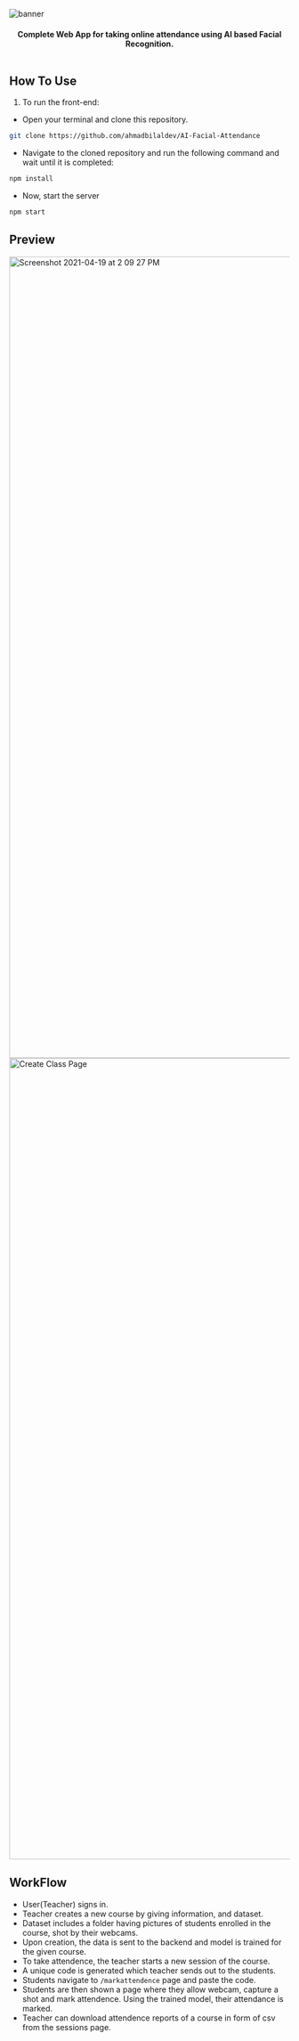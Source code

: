 ![banner](https://user-images.githubusercontent.com/19692245/115225089-1e5add80-a127-11eb-8585-3ef56d46a7ba.jpg)
<h4 align="center">
Complete Web App for taking online attendance using AI based Facial Recognition.
<br>
</br>


## How To Use 

1. To run the front-end:

- Open your terminal and clone this repository. 
```sh
git clone https://github.com/ahmadbilaldev/AI-Facial-Attendance
```

- Navigate to the cloned repository and run the following command and wait until it is completed: 
```sh
npm install
```
- Now, start the server
```sh
npm start
```

## Preview

<img width="1440" alt="Screenshot 2021-04-19 at 2 09 27 PM" src="https://user-images.githubusercontent.com/19692245/115226464-b4dbce80-a128-11eb-9705-ac367494577b.png">

<img width="1440" alt="Create Class Page" src="https://user-images.githubusercontent.com/19692245/115225725-dc7e6700-a127-11eb-9052-10580f67275a.png">

## WorkFlow

- User(Teacher) signs in.
- Teacher creates a new course by giving information, and dataset.
- Dataset includes a folder having pictures of students enrolled in the course, shot by their webcams. 
- Upon creation, the data is sent to the backend and model is trained for the given course.
- To take attendence, the teacher starts a new session of the course. 
- A unique code is generated which teacher sends out to the students.
- Students navigate to `/markattendence` page and paste the code. 
- Students are then shown a page where they allow webcam, capture a shot and mark attendence. Using the trained model, their attendance is marked.
- Teacher can download attendence reports of a course in form of csv from the sessions page. 
